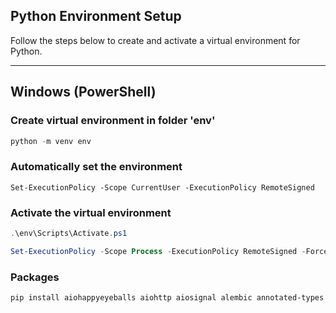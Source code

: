 ## Python Environment Setup

Follow the steps below to create and activate a virtual environment for Python.

---

## Windows (PowerShell)

### Create virtual environment in folder 'env'
```powershell
python -m venv env
```

### Automatically set the environment
```
Set-ExecutionPolicy -Scope CurrentUser -ExecutionPolicy RemoteSigned
```

### Activate the virtual environment
```powershell
.\env\Scripts\Activate.ps1
```
```powershell
Set-ExecutionPolicy -Scope Process -ExecutionPolicy RemoteSigned -Force; & .\env\Scripts\Activate.ps1
```

### Packages

```powershell
pip install aiohappyeyeballs aiohttp aiosignal alembic annotated-types anyio attrs cachetools certifi charset-normalizer circuitbreaker click colorama distlib fastapi filelock frozenlist google-api-core google-auth google-cloud-core google-cloud-spanner googleapis-common-protos greenlet grpc-google-iam-v1 grpc-interceptor grpcio grpcio-status h11 httpcore httpx idna inflection iniconfig Jinja2 Mako MarkupSafe multidict mypy_extensions packaging pipenv platformdirs pluggy propcache proto-plus protobuf pyasn1 pyasn1_modules pydantic pydantic_core Pygments pytest pytest-asyncio python-dotenv requests rsa setuptools sniffio SQLAlchemy sqlalchemy-spanner sqlparse starlette tenacity typing_extensions typing-inspect typing-inspection urllib3 uvicorn virtualenv xmltodict yarl requests
```
